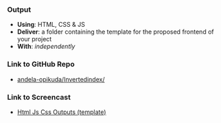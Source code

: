 ### Output
- **Using**: HTML, CSS & JS
- **Deliver**: a folder containing the template for the proposed frontend of your project
- **With**: *independently*

### Link to GitHub Repo

- [andela-opikuda/Invertedindex/](https://github.com/andela-opikuda/Invertedindex/ "Visit Damisi's Project Repo")

### Link to Screencast

- [Html Js Css Outputs (template)](https://www.youtube.com/watch?v=-eez_mPzFpI "Damisi's Screencast")